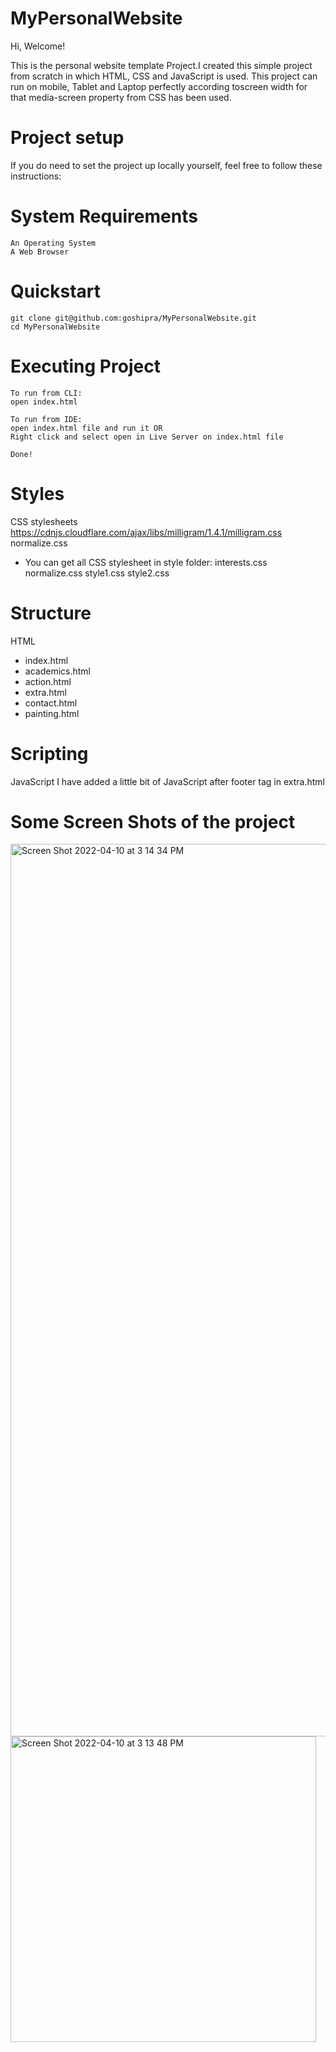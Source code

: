 # MyPersonalWebsite

Hi, Welcome!

This is the personal website template Project.I created this simple project from scratch in which HTML, CSS and JavaScript is used.
This project can run on mobile, Tablet and Laptop perfectly according toscreen width for that media-screen property from CSS has been used.

# Project setup

If you do need to set the project up locally yourself, feel free to follow these instructions:

# System Requirements
```
An Operating System
A Web Browser
```

# Quickstart
```
git clone git@github.com:goshipra/MyPersonalWebsite.git
cd MyPersonalWebsite
```

# Executing Project  
```
To run from CLI:
open index.html
  
To run from IDE:
open index.html file and run it OR
Right click and select open in Live Server on index.html file
  
Done!
```
  
# Styles 
CSS stylesheets
https://cdnjs.cloudflare.com/ajax/libs/milligram/1.4.1/milligram.css
normalize.css

- You can get all CSS stylesheet in style folder:
  interests.css
  normalize.css
  style1.css
  style2.css
  
  
# Structure
HTML
  - index.html
  - academics.html
  - action.html
  - extra.html
  - contact.html
  - painting.html

# Scripting
JavaScript
  I have added a little bit of JavaScript after footer tag in extra.html
  
# Some Screen Shots of the project
  <img width="1428" alt="Screen Shot 2022-04-10 at 3 14 34 PM" src="https://user-images.githubusercontent.com/82234491/162642092-fc4f85e1-cbf1-4631-97ae-e9cecfa3604b.png">

  
  <img width="489" alt="Screen Shot 2022-04-10 at 3 13 48 PM" src="https://user-images.githubusercontent.com/82234491/162642102-bea5dd4e-2645-49b2-b44c-1c32ba602d7e.png">

  
  
  
  
  



